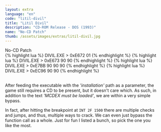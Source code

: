 ```yaml
---
layout: extra
language: "en"
code: "litil-divil"
title: "Litil Divil"
description: "CD-ROM Release - DOS (1993)"
name: "No-CD Patch"
thumb: /assets/images/extras/litil-divil.jpg
---
```


<div id="litil-divil" class="collapsible-show">No-CD Patch</div>
<div id="litil-divil-data" class="content-show" markdown="1">
{% highlight lua %}
DIVIL.EXE > 0xE672  01
{% endhighlight %}
{% highlight lua %}
DIVIL.EXE > 0xE673  90 90
{% endhighlight %}
{% highlight lua %}
DIVIL.EXE > 0xE7BB  90 90 90
{% endhighlight %}
{% highlight lua %}
DIVIL.EXE > 0xEC96  90 90
{% endhighlight %}
</div>
<br>

After feeding the executable with the *'installation'* path as a parameter, the game still requires a CD to be present, but it doesn't care which. As such, in addition to the text *'MCDEX must be loaded'*, we are within a very simple bypass.

In fact, after hitting the breakpoint at `INT 2F 1500` there are multiple checks and jumps, and thus, multiple ways to crack. We can even just bypass the function call as a whole. Just for fun I listed a bunch, so pick the one you like the most.